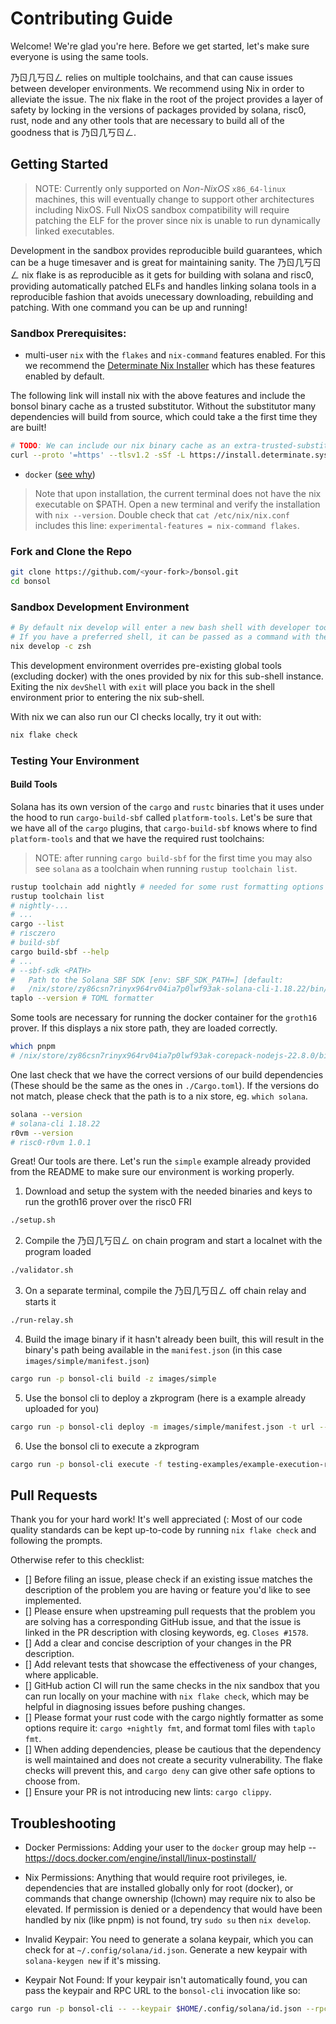 # Contributing Guide

Welcome! We're glad you're here. Before we get started, let's make sure everyone is using the same tools.

乃ㄖ几丂ㄖㄥ relies on multiple toolchains, and that can cause issues between developer environments. We recommend using Nix in order to alleviate the issue.
The nix flake in the root of the project provides a layer of safety by locking in the versions of packages provided by solana, risc0, rust, node
and any other tools that are necessary to build all of the goodness that is 乃ㄖ几丂ㄖㄥ.

## Getting Started

> NOTE: Currently only supported on _Non-NixOS_ `x86_64-linux` machines, this will eventually change to support other architectures including NixOS.
> Full NixOS sandbox compatibility will require patching the ELF for the prover since nix is unable to run dynamically linked executables.

Development in the sandbox provides reproducible build guarantees, which can be a huge timesaver and is great for maintaining sanity.
The 乃ㄖ几丂ㄖㄥ nix flake is as reproducible as it gets for building with solana and risc0, providing automatically patched ELFs and handles linking solana tools in a reproducible fashion
that avoids unecessary downloading, rebuilding and patching. With one command you can be up and running!

### Sandbox Prerequisites:
- multi-user `nix` with the `flakes` and `nix-command` features enabled. For this we recommend the [Determinate Nix Installer](https://zero-to-nix.com/start/install) which has these features enabled by default.

The following link will install nix with the above features and include the bonsol binary cache as a trusted substitutor. Without the substitutor many dependencies will build from source, which could take a the first time they are built!
```bash
# TODO: We can include our nix binary cache as an extra-trusted-substitutor to the installation link which will speed up the process tremendously
curl --proto '=https' --tlsv1.2 -sSf -L https://install.determinate.systems/nix | sh -s -- install --extra-conf "extra-substitutors = https://bonsol.cachix.org" --extra-conf "extra-trusted-public-keys = bonsol.cachix.org-1:yz7vi1rCPW1BpqoszdJvf08HZxQ/5gPTPxft4NnT74A="
```

- `docker` ([see why](https://nixos.wiki/wiki/Docker#Running_the_docker_daemon_from_nix-the-package-manager_-_not_NixOS))

> Note that upon installation, the current terminal does not have the nix executable on $PATH. Open a new terminal and verify the installation with `nix --version`.
> Double check that `cat /etc/nix/nix.conf` includes this line: `experimental-features = nix-command flakes`.

### Fork and Clone the Repo
```bash
git clone https://github.com/<your-fork>/bonsol.git
cd bonsol
```

### Sandbox Development Environment

```bash
# By default nix develop will enter a new bash shell with developer tools on $PATH.
# If you have a preferred shell, it can be passed as a command with the `-c` option.
nix develop -c zsh
```

This development environment overrides pre-existing global tools (excluding docker) with the ones provided by nix for this sub-shell instance.
Exiting the nix `devShell` with `exit` will place you back in the shell environment prior to entering the nix sub-shell.

With nix we can also run our CI checks locally, try it out with:
```bash
nix flake check
```

### Testing Your Environment

#### Build Tools

Solana has its own version of the `cargo` and `rustc` binaries that it uses under the hood to run `cargo-build-sbf` called `platform-tools`.
Let's be sure that we have all of the `cargo` plugins, that `cargo-build-sbf` knows where to find `platform-tools` and that we have the required rust toolchains:

> NOTE: after running `cargo build-sbf` for the first time you may also see `solana` as a toolchain when running `rustup toolchain list`.

```bash
rustup toolchain add nightly # needed for some rust formatting options
rustup toolchain list
# nightly-...
# ...
cargo --list
# risczero
# build-sbf
cargo build-sbf --help
# ...
# --sbf-sdk <PATH>
#   Path to the Solana SBF SDK [env: SBF_SDK_PATH=] [default:
#   /nix/store/zy86csn7rinyx964rv04ia7p0lwf93ak-solana-cli-1.18.22/bin/sdk/sbf]
taplo --version # TOML formatter
```

Some tools are necessary for running the docker container for the `groth16` prover. If this displays a nix store path, they are loaded correctly.
```bash
which pnpm
# /nix/store/zy86csn7rinyx964rv04ia7p0lwf93ak-corepack-nodejs-22.8.0/bin/pnpm
```

One last check that we have the correct versions of our build dependencies (These should be the same as the ones in `./Cargo.toml`).
If the versions do not match, please check that the path is to a nix store, eg. `which solana`.

```bash
solana --version
# solana-cli 1.18.22
r0vm --version
# risc0-r0vm 1.0.1
```

Great! Our tools are there. Let's run the `simple` example already provided from the README to make sure our environment is working properly.

1. Download and setup the system with the needed binaries and keys to run the groth16 prover over the risc0 FRI
```bash
./setup.sh
```
2. Compile the 乃ㄖ几丂ㄖㄥ on chain program and start a localnet with the program loaded
```bash
./validator.sh
```
3. On a separate terminal, compile the 乃ㄖ几丂ㄖㄥ off chain relay and starts it
```bash
./run-relay.sh
```
4. Build the image binary if it hasn't already been built, this will result in the binary's path being available in the `manifest.json` (in this case `images/simple/manifest.json`)
```bash
cargo run -p bonsol-cli build -z images/simple
```
5. Use the bonsol cli to deploy a zkprogram (here is a example already uploaded for you)
```bash
cargo run -p bonsol-cli deploy -m images/simple/manifest.json -t url --url https://bonsol-public-images.s3.amazonaws.com/simple-7cb4887749266c099ad1793e8a7d486a27ff1426d614ec0cc9ff50e686d17699
```
6. Use the bonsol cli to execute a zkprogram
```bash
cargo run -p bonsol-cli execute -f testing-examples/example-execution-request.json -x 2000 -m 2000 -w
```

## Pull Requests

Thank you for your hard work! It's well appreciated (: Most of our code quality standards can be kept up-to-code by running `nix flake check` and following the prompts.

Otherwise refer to this checklist:

- [] Before filing an issue, please check if an existing issue matches the description of the problem you are having or feature you'd like to see implemented.
- [] Please ensure when upstreaming pull requests that the problem you are solving has a corresponding GitHub issue, and that the issue is linked in the PR description with closing keywords, eg. `Closes #1578`.
- [] Add a clear and concise description of your changes in the PR description.
- [] Add relevant tests that showcase the effectiveness of your changes, where applicable.
- [] GitHub action CI will run the same checks in the nix sandbox that you can run locally on your machine with `nix flake check`, which may be helpful in diagnosing issues before pushing changes.
- [] Please format your rust code with the cargo nightly formatter as some options require it: `cargo +nightly fmt`, and format toml files with `taplo fmt`.
- [] When adding dependencies, please be cautious that the dependency is well maintained and does not create a security vulnerability. The flake checks will prevent this, and `cargo deny` can give other safe options to choose from.
- [] Ensure your PR is not introducing new lints: `cargo clippy`.

## Troubleshooting

- Docker Permissions: Adding your user to the `docker` group may help -- https://docs.docker.com/engine/install/linux-postinstall/

- Nix Permissions: Anything that would require root privileges, ie. dependencies that are installed globally only for root (docker), or commands that change ownership (lchown)
may require nix to also be elevated. If permission is denied or a dependency that would have been handled by nix (like pnpm) is not found, try `sudo su` then `nix develop`.

- Invalid Keypair: You need to generate a solana keypair, which you can check for at `~/.config/solana/id.json`. Generate a new keypair with `solana-keygen new` if it's missing.

- Keypair Not Found: If your keypair isn't automatically found, you can pass the keypair and RPC URL to the `bonsol-cli` invocation like so:

```bash
cargo run -p bonsol-cli -- --keypair $HOME/.config/solana/id.json --rpc-url http://localhost:8899 build -z images/simple
```

